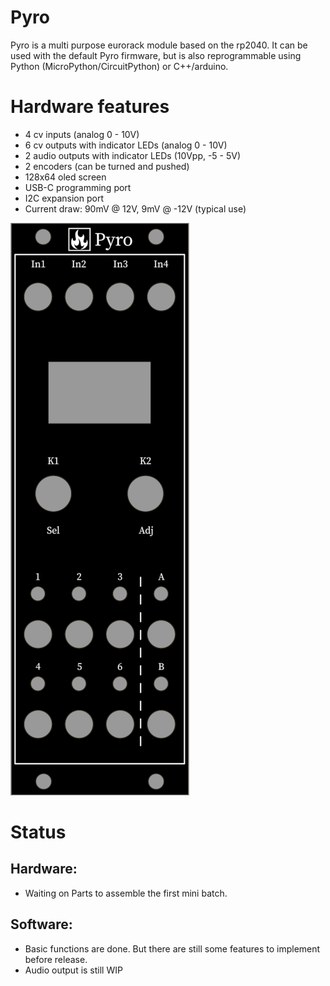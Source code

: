 # Pyro
Pyro is a multi purpose eurorack module based on the rp2040. It can be used with the default Pyro firmware, but is also reprogrammable using Python (MicroPython/CircuitPython) or C++/arduino.
# Hardware features
- 4 cv inputs (analog 0 - 10V)
- 6 cv outputs with indicator LEDs (analog 0 - 10V)
- 2 audio outputs with indicator LEDs (10Vpp, -5 - 5V)
- 2 encoders (can be turned and pushed)
- 128x64 oled screen
- USB-C programming port
- I2C expansion port
- Current draw: 90mV @ 12V, 9mV @ -12V (typical use)

![image](images/Pyro_panel.png)
# Status
## Hardware:
- Waiting on Parts to assemble the first mini batch.
## Software:
- Basic functions are done. But there are still some features to implement before release.
- Audio output is still WIP
